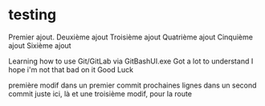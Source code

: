# testing

Premier ajout.
Deuxième ajout
Troisième ajout
Quatrième ajout
Cinquième ajout
Sixième ajout

Learning how to use Git/GitLab via GitBashUI.exe
Got a lot to understand
I hope i'm not that bad on it
Good Luck

première modif dans un premier commit
prochaines lignes dans un second commit
juste ici, là
et une troisième modif, pour la route

